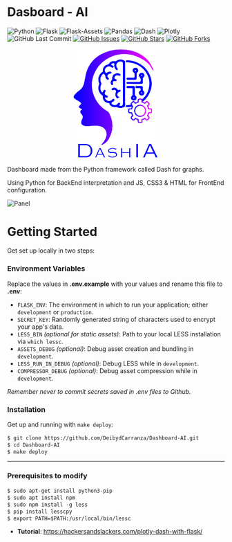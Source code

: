 # Dasboard - AI

![Python](https://img.shields.io/badge/Python-^3.9-blue.svg?logo=python&longCache=true&logoColor=white&colorB=5e81ac&style=flat-square&colorA=4c566a)
![Flask](https://img.shields.io/badge/Flask^2.2.3-blue.svg?longCache=true&logo=flask&style=flat-square&logoColor=white&colorB=5e81ac&colorA=4c566a)
![Flask-Assets](https://img.shields.io/badge/Flask--Assets-v2.0-blue.svg?longCache=true&logo=flask&style=flat-square&logoColor=white&colorB=5e81ac&colorA=4c566a)
![Pandas](https://img.shields.io/badge/Pandas-v^2.0.0-blue.svg?longCache=true&logo=python&longCache=true&style=flat-square&logoColor=white&colorB=5e81ac&colorA=4c566a)
![Dash](https://img.shields.io/badge/Dash-v^2.9.3-blue.svg?longCache=true&logo=python&longCache=true&style=flat-square&logoColor=white&colorB=5e81ac&colorA=4c566a)
![Plotly](https://img.shields.io/badge/Plotly-v^5.14.1-blue.svg?longCache=true&logo=python&longCache=true&style=flat-square&logoColor=white&colorB=5e81ac&colorA=4c566a)
![GitHub Last Commit](https://img.shields.io/github/last-commit/google/skia.svg?style=flat-square&colorA=4c566a&colorB=a3be8c)
[![GitHub Issues](https://img.shields.io/github/issues/DeibydCarranza/Dashboard-AI.svg?style=flat-square&colorA=4c566a&colorB=ebcb8b)](https://github.com/DeibydCarranza/Dashboard-AI/issues)
[![GitHub Stars](https://img.shields.io/github/stars/DeibydCarranza/Dashboard-AI.svg?style=flat-square&colorB=ebcb8b&colorA=4c566a)](https://github.com/DeibydCarranza/Dashboard-AI/stargazers)
[![GitHub Forks](https://img.shields.io/github/forks/DeibydCarranza/Dashboard-AI.svg?style=flat-square&colorA=4c566a&colorB=ebcb8b)](https://github.com/DeibydCarranza/Dashboard-AI/network)


<p align="center">
  <img src="./.github/logo.jpg" width="200px">
</p>

Dashboard made from the Python framework called Dash for graphs.

Using Python for BackEnd interpretation and JS, CSS3 & HTML for FrontEnd configuration.

![Panel](./.github/dash@2x.jpg?raw=true)

# Getting Started

Get set up locally in two steps:

### Environment Variables

Replace the values in **.env.example** with your values and rename this file to **.env**:

* `FLASK_ENV`: The environment in which to run your application; either `development` or `production`.
* `SECRET_KEY`: Randomly generated string of characters used to encrypt your app's data.
* `LESS_BIN` *(optional for static assets)*: Path to your local LESS installation via `which lessc`.
* `ASSETS_DEBUG` *(optional)*: Debug asset creation and bundling in `development`.
* `LESS_RUN_IN_DEBUG` *(optional)*: Debug LESS while in `development`.
* `COMPRESSOR_DEBUG` *(optional)*: Debug asset compression while in `development`.


*Remember never to commit secrets saved in .env files to Github.*

### Installation

Get up and running with `make deploy`:

```shell
$ git clone https://github.com/DeibydCarranza/Dashboard-AI.git
$ cd Dashboard-AI
$ make deploy
``` 

-----

### Prerequisites to modify

```shell
$ sudo apt-get install python3-pip
$ sudo apt install npm
$ sudo npm install -g less
$ pip install lesscpy
$ export PATH=$PATH:/usr/local/bin/lessc

``` 
* **Tutorial**: https://hackersandslackers.com/plotly-dash-with-flask/